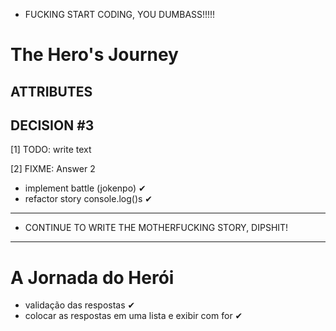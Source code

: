+ FUCKING START CODING, YOU DUMBASS!!!!! 

# **The Hero's Journey**

## ATTRIBUTES

## DECISION #3

[1] TODO: write text

[2] FIXME: Answer 2

+ implement battle (jokenpo) ✔
+ refactor story console.log()s ✔

---

+ CONTINUE TO WRITE THE MOTHERFUCKING STORY, DIPSHIT!

---

# **A Jornada do Herói**

+ validação das respostas ✔
+ colocar as respostas em uma lista e exibir com for ✔